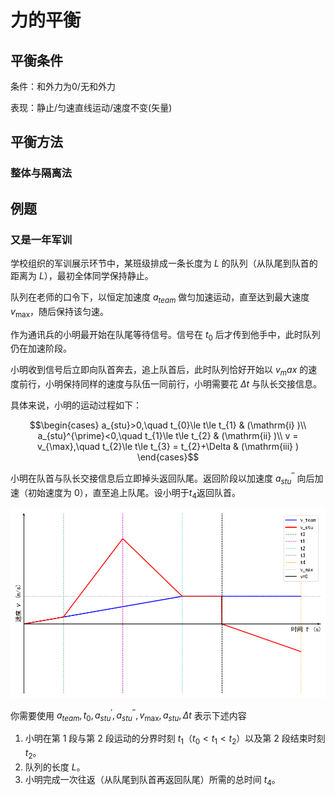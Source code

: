 # 力的平衡

## 平衡条件

条件：和外力为0/无和外力

表现：静止/匀速直线运动/速度不变(矢量)

## 平衡方法

### 整体与隔离法

## 例题

### 又是一年军训

学校组织的军训展示环节中，某班级排成一条长度为 $L$ 的队列（从队尾到队首的距离为 $L$），最初全体同学保持静止。

队列在老师的口令下，以恒定加速度 $a_{team}$ 做匀加速运动，直至达到最大速度 $v_{\max}$，随后保持该匀速。

作为通讯兵的小明最开始在队尾等待信号。信号在 $t_{0}$ 后才传到他手中，此时队列仍在加速阶段。

小明收到信号后立即向队首奔去，追上队首后，此时队列恰好开始以 $v_max$ 的速度前行，小明保持同样的速度与队伍一同前行，小明需要花 $\Delta t$ 与队长交接信息。

具体来说，小明的运动过程如下：

$$\begin{cases}
a_{stu}>0,\quad t_{0}\le t\le t_{1} & (\mathrm{i} )\\
a_{stu}^{\prime}<0,\quad t_{1}\le t\le t_{2} & (\mathrm{ii} )\\
v = v_{\max},\quad t_{2}\le t\le t_{3} = t_{2}+\Delta & (\mathrm{iii} )
\end{cases}$$  

小明在队首与队长交接信息后立即掉头返回队尾。返回阶段以加速度 $a_{stu}^{\prime\prime}$ 向后加速（初始速度为 $0$），直至追上队尾。设小明于$t_4$返回队首。

![v-t pic](../assets/image/IPhO/2025_8_30_10_51_28.png)

你需要使用 $a_{team}, t_0, a_{stu}^{\prime}, a_{stu}^{\prime\prime}, v_{\max}, a_{stu}, \Delta t$ 表示下述内容

1. 小明在第 1 段与第 2 段运动的分界时刻 $t_{1}$（$t_{0}<t_{1}<t_{2}$）以及第 2 段结束时刻 $t_{2}$。  
2. 队列的长度 $L$。  
3. 小明完成一次往返（从队尾到队首再返回队尾）所需的总时间 $t_{4}$。
